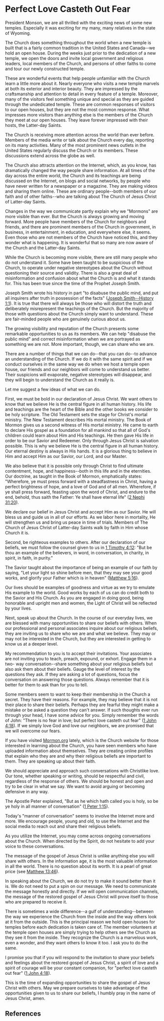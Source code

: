 # Perfect Love Casteth Out Fear

President Monson, we are all thrilled with the exciting news of some new
temples. Especially it was exciting for my many, many relatives in the state
of Wyoming.

The Church does something throughout the world when a new temple is built that
is a fairly common tradition in the United States and Canada--we hold an open
house. During the weeks just prior to the dedication of a new temple, we open
the doors and invite local government and religious leaders, local members of
the Church, and persons of other faiths to come and tour our newly constructed
temple.

These are wonderful events that help people unfamiliar with the Church learn a
little more about it. Nearly everyone who visits a new temple marvels at both
its exterior and interior beauty. They are impressed by the craftsmanship and
attention to detail in every feature of a temple. Moreover, many of the
visitors feel something unique and special as they are guided through the
undedicated temple. These are common responses of visitors to our open houses,
but they are not the most common response. What impresses more visitors than
anything else is the members of the Church they meet at our open houses. They
leave forever impressed with their hosts, the Latter-day Saints.

The Church is receiving more attention across the world than ever before.
Members of the media write or talk about the Church every day, reporting on
its many activities. Many of the most prominent news outlets in the United
States regularly discuss the Church or its members. These discussions extend
across the globe as well.

The Church also attracts attention on the Internet, which, as you know, has
dramatically changed the way people share information. At all times of the day
across the entire world, the Church and its teachings are being discussed on
the Internet, on blogs and social networks, by people who have never written
for a newspaper or a magazine. They are making videos and sharing them online.
These are ordinary people--both members of our faith and of other faiths--who
are talking about The Church of Jesus Christ of Latter-day Saints.

Changes in the way we communicate partly explain why we "Mormons" are more
visible than ever. But the Church is always growing and moving forward. More
people have members of the Church for neighbors and friends, and there are
prominent members of the Church in government, in business, in entertainment,
in education, and everywhere else, it seems. Even those who are not members of
the Church have noticed this, and they wonder what is happening. It is
wonderful that so many are now aware of the Church and the Latter-day Saints.

While the Church is becoming more visible, there are still many people who do
not understand it. Some have been taught to be suspicious of the Church, to
operate under negative stereotypes about the Church without questioning their
source and validity. There is also a great deal of misinformation and
confusion about what the Church is and what it stands for. This has been true
since the time of the Prophet Joseph Smith.

Joseph Smith wrote his history in part "to disabuse the public mind, and put
all inquirers after truth in possession of the facts" ([Joseph Smith--History
1:1](/scriptures/pgp/js-h/1.1?lang=eng#0)). It is true that there will always
be those who will distort the truth and deliberately misrepresent the
teachings of the Church. But the majority of those with questions about the
Church simply want to understand. These are fair-minded people who are
genuinely curious about us.

The growing visibility and reputation of the Church presents some remarkable
opportunities to us as its members. We can help "disabuse the public mind" and
correct misinformation when we are portrayed as something we are not. More
important, though, we can share who we are.

There are a number of things that we can do--that you can do--to advance an
understanding of the Church. If we do it with the same spirit and if we
conduct ourselves in the same way we do when we host a temple open house, our
friends and our neighbors will come to understand us better. Their suspicions
will evaporate, negative stereotypes will disappear, and they will begin to
understand the Church as it really is.

Let me suggest a few ideas of what we can do.

First, we must be bold in our declaration of Jesus Christ. We want others to
know that we believe He is the central figure in all human history. His life
and teachings are the heart of the Bible and the other books we consider to be
holy scripture. The Old Testament sets the stage for Christ's mortal ministry.
The New Testament describes His mortal ministry. The Book of Mormon gives us a
second witness of His mortal ministry. He came to earth to declare His gospel
as a foundation for all mankind so that all of God's children could learn
about Him and His teachings. He then gave His life in order to be our Savior
and Redeemer. Only through Jesus Christ is salvation possible. This is why we
believe He is the central figure in all human history. Our eternal destiny is
always in His hands. It is a glorious thing to believe in Him and accept Him
as our Savior, our Lord, and our Master.

We also believe that it is possible only through Christ to find ultimate
contentment, hope, and happiness--both in this life and in the eternities. Our
doctrine, as taught in the Book of Mormon, emphatically states: "Wherefore, ye
must press forward with a steadfastness in Christ, having a perfect brightness
of hope, and a love of God and of all men. Wherefore, if ye shall press
forward, feasting upon the word of Christ, and endure to the end, behold, thus
saith the Father: Ye shall have eternal life" ([2 Nephi
31:20](/scriptures/bofm/2-ne/31.20?lang=eng#19)).

We declare our belief in Jesus Christ and accept Him as our Savior. He will
bless us and guide us in all of our efforts. As we labor here in mortality, He
will strengthen us and bring us peace in time of trials. Members of The Church
of Jesus Christ of Latter-day Saints walk by faith in Him whose Church it is.

Second, be righteous examples to others. After our declaration of our beliefs,
we must follow the counsel given to us in [1 Timothy
4:12](/scriptures/nt/1-tim/4.12?lang=eng#11): "But be thou an example of the
believers, in word, in conversation, in charity, in spirit, in faith, in
purity."

The Savior taught about the importance of being an example of our faith by
saying, "Let your light so shine before men, that they may see your good
works, and glorify your Father which is in heaven" ([Matthew
5:16](/scriptures/nt/matt/5.16?lang=eng#15)).

Our lives should be examples of goodness and virtue as we try to emulate His
example to the world. Good works by each of us can do credit both to the
Savior and His Church. As you are engaged in doing good, being honorable and
upright men and women, the Light of Christ will be reflected by your lives.

Next, speak up about the Church. In the course of our everyday lives, we are
blessed with many opportunities to share our beliefs with others. When our
professional and personal associates inquire about our religious beliefs, they
are inviting us to share who we are and what we believe. They may or may not
be interested in the Church, but they are interested in getting to know us at
a deeper level.

My recommendation to you is to accept their invitations. Your associates are
not inviting you to teach, preach, expound, or exhort. Engage them in a two-
way conversation--share something about your religious beliefs but also ask
them about their beliefs. Gauge the level of interest by the questions they
ask. If they are asking a lot of questions, focus the conversation on
answering those questions. Always remember that it is better for them to ask
than for you to tell.

Some members seem to want to keep their membership in the Church a secret.
They have their reasons. For example, they may believe that it is not their
place to share their beliefs. Perhaps they are fearful they might make a
mistake or be asked a question they can't answer. If such thoughts ever run
through your head, I have some advice for you. Simply remember the words of
John: "There is no fear in love; but perfect love casteth out fear" ([1 John
4:18](/scriptures/nt/1-jn/4.18?lang=eng#17)). If we simply love God and love
our neighbors, we are promised that we will overcome our fears.

If you have visited [Mormon.org](http://www.mormon.org/?lang=eng) lately,
which is the Church website for those interested in learning about the Church,
you have seen members who have uploaded information about themselves. They are
creating online profiles that explain who they are and why their religious
beliefs are important to them. They are speaking up about their faith.

We should appreciate and approach such conversations with Christlike love. Our
tone, whether speaking or writing, should be respectful and civil, regardless
of the response of others. We should be honest and open and try to be clear in
what we say. We want to avoid arguing or becoming defensive in any way.

The Apostle Peter explained, "But as he which hath called you is holy, so be
ye holy in all manner of conversation" ([1 Peter
1:15](/scriptures/nt/1-pet/1.15?lang=eng#14)).

Today's "manner of conversation" seems to involve the Internet more and more.
We encourage people, young and old, to use the Internet and the social media
to reach out and share their religious beliefs.

As you utilize the Internet, you may come across ongoing conversations about
the Church. When directed by the Spirit, do not hesitate to add your voice to
these conversations.

The message of the gospel of Jesus Christ is unlike anything else you will
share with others. In the information age, it is the most valuable information
in all the world. There is no question about its worth. It is a pearl of great
price (see [Matthew 13:46](/scriptures/nt/matt/13.46?lang=eng#45)).

In speaking about the Church, we do not try to make it sound better than it
is. We do not need to put a spin on our message. We need to communicate the
message honestly and directly. If we will open communication channels, the
message of the restored gospel of Jesus Christ will prove itself to those who
are prepared to receive it.

There is sometimes a wide difference--a gulf of understanding--between the way
we experience the Church from the inside and the way others look at it from
the outside. This is the principal reason we hold open houses for temples
before each dedication is taken care of. The member volunteers at the temple
open houses are simply trying to help others see the Church as they see it
from the inside. They recognize the Church is a marvelous work, even a wonder,
and they want others to know it too. I ask you to do the same.

I promise you that if you will respond to the invitation to share your beliefs
and feelings about the restored gospel of Jesus Christ, a spirit of love and a
spirit of courage will be your constant companion, for "perfect love casteth
out fear" ([1 John 4:18](/scriptures/nt/1-jn/4.18?lang=eng#17)).

This is the time of expanding opportunities to share the gospel of Jesus
Christ with others. May we prepare ourselves to take advantage of the
opportunities given to us to share our beliefs, I humbly pray in the name of
Jesus Christ, amen.

## References

